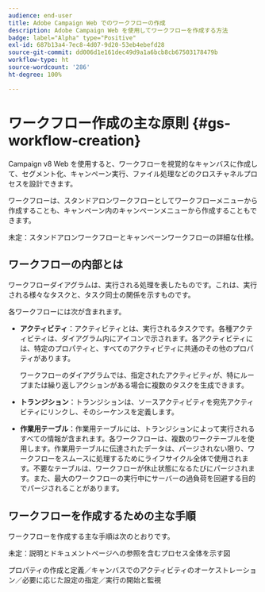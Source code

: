 ```yaml
---
audience: end-user
title: Adobe Campaign Web でのワークフローの作成
description: Adobe Campaign Web を使用してワークフローを作成する方法
badge: label="Alpha" type="Positive"
exl-id: 687b13a4-7ec8-4d07-9d20-53eb4ebefd28
source-git-commit: dd006d1e161dec49d9a1a6bcb8cb67503178479b
workflow-type: ht
source-wordcount: '286'
ht-degree: 100%

---
```



# ワークフロー作成の主な原則 {#gs-workflow-creation}

Campaign v8 Web を使用すると、ワークフローを視覚的なキャンバスに作成して、セグメント化、キャンペーン実行、ファイル処理などのクロスチャネルプロセスを設計できます。

ワークフローは、スタンドアロンワークフローとしてワークフローメニューから作成することも、キャンペーン内のキャンペーンメニューから作成することもできます。

未定：スタンドアロンワークフローとキャンペーンワークフローの詳細な仕様。

## ワークフローの内部とは

ワークフローダイアグラムは、実行される処理を表したものです。これは、実行される様々なタスクと、タスク同士の関係を示すものです。

各ワークフローには次が含まれます。

* **アクティビティ**：アクティビティとは、実行されるタスクです。各種アクティビティは、ダイアグラム内にアイコンで示されます。各アクティビティには、特定のプロパティと、すべてのアクティビティに共通のその他のプロパティがあります。

   ワークフローのダイアグラムでは、指定されたアクティビティが、特にループまたは繰り返しアクションがある場合に複数のタスクを生成できます。

* **トランジション**：トランジションは、ソースアクティビティを宛先アクティビティにリンクし、そのシーケンスを定義します。

* **作業用テーブル**：作業用テーブルには、トランジションによって実行されるすべての情報が含まれます。各ワークフローは、複数のワークテーブルを使用します。作業用テーブルに伝達されたデータは、パージされない限り、ワークフローをスムースに処理するためにライフサイクル全体で使用されます。不要なテーブルは、ワークフローが休止状態になるたびにパージされます。また、最大のワークフローの実行中にサーバーの過負荷を回避する目的でパージされることがあります。

## ワークフローを作成するための主な手順

ワークフローを作成する主な手順は次のとおりです。

未定：説明とドキュメントページへの参照を含むプロセス全体を示す図

プロパティの作成と定義／キャンバスでのアクティビティのオーケストレーション／必要に応じた設定の指定／実行の開始と監視